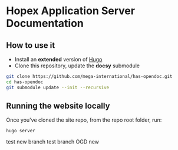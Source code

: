 # Hopex Application Server Documentation

## How to use it

- Install an **extended** version of [Hugo](https://github.com/gohugoio/hugo/releases)
- Clone this repository, update the **docsy** submodule

```bash
git clone https://github.com/mega-international/has-opendoc.git
cd has-opendoc
git submodule update --init --recursive
```

## Running the website locally

Once you've cloned the site repo, from the repo root folder, run:

```
hugo server
```

test new branch 
test branch OGD new